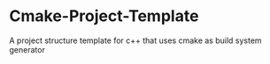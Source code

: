 # Cmake-Project-Template
A project structure template for c++ that uses cmake as build system generator
